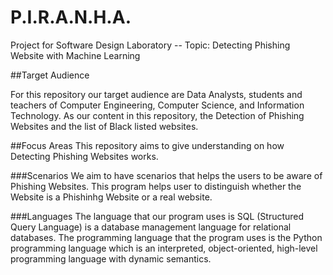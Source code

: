 # P.I.R.A.N.H.A.
 Project for Software Design Laboratory -- Topic: Detecting Phishing Website with Machine Learning 

##Target Audience

For this repository our target audience are Data Analysts, students and teachers of Computer Engineering, Computer Science, and Information Technology. As our content in this repository, the Detection of Phishing Websites and the list of Black listed websites.

##Focus Areas
This repository aims to give understanding on how Detecting Phishing Websites works.

###Scenarios
We aim to have scenarios that helps the users to be aware of Phishing Websites. This program helps user to distinguish whether the Website is a Phishinhg Website or a real website.

###Languages
The language that our program uses is SQL (Structured Query Language) is a database management language for relational databases. The programming language that the program uses is the Python programming language which is an interpreted, object-oriented, high-level programming language with dynamic semantics.
